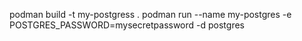 podman build -t my-postgress .
podman run --name my-postgres -e POSTGRES_PASSWORD=mysecretpassword -d postgres
